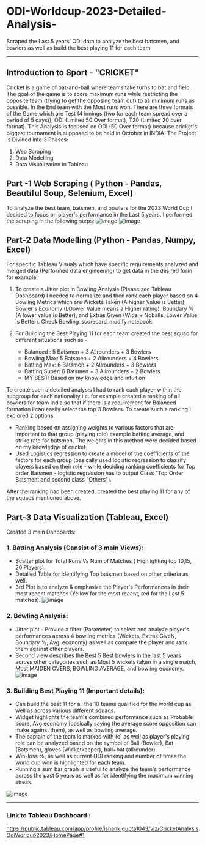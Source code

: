 # ODI-Worldcup-2023-Detailed-Analysis-
Scraped the Last 5 years' ODI data to analyze the best batsmen, and bowlers as well as build the best playing 11 for each team.



----
## Introduction to Sport - "CRICKET"
Cricket is a game of bat-and-ball where teams take turns to bat and field. The goal of the game is to score maximum runs while restricting the opposite team (trying to
get the opposing team out) to as minimum runs as possible. In the End team with the Most runs won. There are three formats of the Game which are Test (4 innings (two for each team spread over a period of 5 days)), ODI (Lmited 50 Over format), T20 (Limited 20 over format).
This Analysis is focused on ODI (50 Over format) because cricket's biggest tournament is supposed to be held in October in INDIA.
The Project is Divided into 3 Phases:
1. Web Scraping
2. Data Modelling
3. Data Visualization in Tableau

## Part -1  Web Scraping ( Python - Pandas, Beautiful Soup, Selenium, Excel)
To analyze the best team, batsmen, and bowlers for the 2023 World Cup I decided to focus on player's performance in the Last 5 years. 
I performed the scraping in the following steps:
![image](https://github.com/ishankcode/ODI-Worldcup-2023-Detailed-Analysis-/assets/66678343/17ce42cd-cb66-49bf-b851-acfd49649b50)
![image](https://github.com/ishankcode/ODI-Worldcup-2023-Detailed-Analysis-/assets/66678343/ecf5b9f9-6fbb-4c49-bfb3-6584933d53cf)

## Part-2 Data Modelling (Python - Pandas, Numpy, Excel)
For specific Tableau Visuals which have specific requirements analyzed and merged data (Performed data engineering) to get data in the desired form for example:
1. To create a Jitter plot in Bowling Analysis (Please see Tableau Dashboard) I needed to normalize and then rank each player based on 4 Bowling Metrics which are
Wickets Taken (A higher Value is Better), Bowler's Economy (LOower Value means a Higher rating), Boundary % (A lower value is Better), and Extras Given (Wide + Noballs,
Lower Value is Better). Check Bowling_scorecard_modify notebook

2. For Building the Best Playing 11 for each team created the best squad for different situations such as -
   - Balanced : 5 Batsmen + 3 Allrounders + 3 Bowlers
   - Bowling Max: 5 Batsmen + 2 Allrounders + 4 Bowlers
   - Batting Max: 6 Batsmen + 2 Allrounders + 3 Bowlers
   - Batting Super: 6 Batsmen + 3 Allrounders + 2 Bowlers
   - MY BEST: Based on my knowledge and intuition
  
To create such a detailed analysis I had to rank each player within the subgroup for each nationality i.e. for example created a ranking of all bowlers for team India so that if there is a requirement for Balanced formation I can easily select the top 3 Bowlers.
To create such a ranking I explored 2 options:
- Ranking based on assigning weights to various factors that are important to that group (playing role) example batting average, and strike rate for batsmen. The weights in this method were decided based on my knowledge of cricket.
- Used Logistics regression to create a model of the coefficients of the factors for each group (basically used logistic regression to classify players based on their role - while deciding ranking coefficients for Top order Batsmen - logistic regression has to output Class "Top Order Batsment and second class "Others").

After the ranking had been created, created the best playing 11 for any of the squads mentioned above.

## Part-3 Data Visualization (Tableau, Excel)
Created 3 main Dahboards:
### 1. Batting Analysis (Cansist of 3 main Views):
   - Scatter plot for Total Runs Vs Num of Matches ( Highlighting top 10,15, 20 Players).
   - Detailed Table for identifying Top batsmen based on other criteria as well.
   - 3rd Plot is to analyze & emphasize the Player's Performances in their most recent matches (Yellow for the most recent, red for the Last 5 matches).
![image](https://github.com/ishankcode/ODI-Worldcup-2023-Detailed-Analysis-/assets/66678343/19ca2f89-e649-4266-909e-f823ecd5143d)


### 2. Bowling Analysis:
  - Jitter plot - Provide a filter (Parameter) to select and analyze player's performances across 4 bowling metrics (Wickets, Extras GiveN, Boundary %, Avg. economy) as well as compare the player and rank them against other players.
  - Second view describes the Best 5 Best bowlers in the last 5 years across other categories such as Most 5 wickets taken in a single match, Most MAIDEN OVERS, BOWLING AVERAGE, and bowling economy.
![image](https://github.com/ishankcode/ODI-Worldcup-2023-Detailed-Analysis-/assets/66678343/4e4fcf80-b80a-4cf0-98cd-437eae5a44bf)


### 3. Building Best Playing 11 (Important details):
  -  Can build the best 11 for all the 10 teams qualified for the world cup as well as across various different squads.
  -  Widget highlights the team's combined performance such as Probable score, Avg economy (basically saying the average score opposition can make against them), as well as bowling average.
  -  The captain of the team is marked with (c) as well as player's playing role can be analyzed based on the symbol of Ball (Bowler), Bat (Batsmen), gloves (Wicketkeeper), ball+bat (allrounder).
  -  Win-loss %, as well as current ODI ranking and number of times the world cup won is highlighted for each team.
  - Running a sum bar graph is useful to analyze the team's performance across the past 5 years as well as for identifying the maximum winning streak.

![image](https://github.com/ishankcode/ODI-Worldcup-2023-Detailed-Analysis-/assets/66678343/04e2fcb0-e3be-49c9-be4c-c8a59bdb6137)

-----
### Link to Tableau Dashboard :
https://public.tableau.com/app/profile/ishank.gupta1043/viz/CricketAnalysisOdiWorlcup2023/HomePage#1

  
